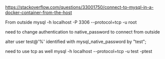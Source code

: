 https://stackoverflow.com/questions/33001750/connect-to-mysql-in-a-docker-container-from-the-host

From outside
mysql -h localhost -P 3306 --protocol=tcp -u root

need to change authentication to native_password to connect from outside

alter user test@'%' identified with mysql_native_password by "test";

need to use tcp as well
mysql -h localhost --protocol=tcp -u test -ptest

